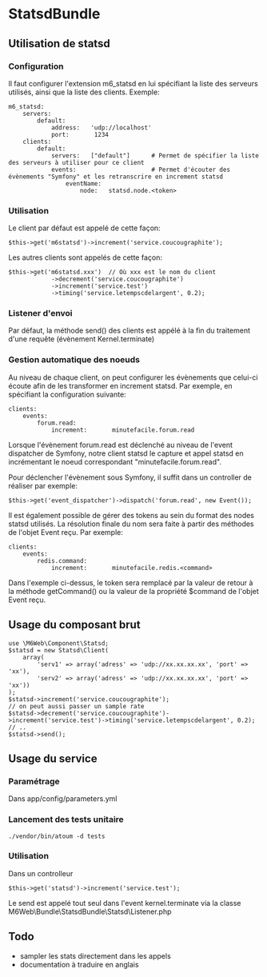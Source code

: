 # StatsdBundle #

## Utilisation de statsd

### Configuration

Il faut configurer l'extension m6_statsd en lui spécifiant la liste des serveurs utilisés, ainsi que la liste des clients.
Exemple:

    m6_statsd:
        servers:
            default:
                address:   'udp://localhost'
                port:       1234
        clients:
            default:
                servers:   ["default"]      # Permet de spécifier la liste des serveurs à utiliser pour ce client
                events:                     # Permet d'écouter des évènements "Symfony" et les retranscrire en increment statsd
                    eventName:
                        node:   statsd.node.<token>

### Utilisation

Le client par défaut est appelé de cette façon:

    $this->get('m6statsd')->increment('service.coucougraphite');

Les autres clients sont appelés de cette façon:

    $this->get('m6statsd.xxx')  // Où xxx est le nom du client
                ->decrement('service.coucougraphite')
                ->increment('service.test')
                ->timing('service.letempscdelargent', 0.2);

### Listener d'envoi

Par défaut, la méthode send() des clients est appélé à la fin du traitement d'une requête (évènement Kernel.terminate)

### Gestion automatique des noeuds

Au niveau de chaque client, on peut configurer les évènements que celui-ci écoute afin de les transformer en increment statsd.
Par exemple, en spécifiant la configuration suivante:

    clients:
        events:
            forum.read:
                increment:       minutefacile.forum.read

Lorsque l'évènement forum.read est déclenché au niveau de l'event dispatcher de Symfony, notre client statsd le capture et appel statsd en incrémentant
le noeud correspondant "minutefacile.forum.read".

Pour déclencher l'évènement sous Symfony, il suffit dans un controller de réaliser par exemple:

    $this->get('event_dispatcher')->dispatch('forum.read', new Event());

Il est également possible de gérer des tokens au sein du format des nodes statsd utilisés. La résolution finale du nom sera faite à partir des méthodes de l'objet Event reçu.
Par exemple:

    clients:
        events:
            redis.command:
                increment:       minutefacile.redis.<command>

Dans l'exemple ci-dessus, le token <command> sera remplacé par la valeur de retour à la méthode getCommand() ou la valeur de la propriété $command de l'objet Event reçu.


## Usage du composant brut ##

    use \M6Web\Component\Statsd;
    $statsd = new Statsd\Client(
        array(
            'serv1' => array('adress' => 'udp://xx.xx.xx.xx', 'port' => 'xx'),
            'serv2' => array('adress' => 'udp://xx.xx.xx.xx', 'port' => 'xx'))
    );
    $statsd->increment('service.coucougraphite');
    // on peut aussi passer un sample rate
    $statsd->decrement('service.coucougraphite')->increment('service.test')->timing('service.letempscdelargent', 0.2);
    // ..
    $statsd->send();

## Usage du service ##

### Paramétrage ###

Dans app/config/parameters.yml

### Lancement des tests unitaire ###

    ./vendor/bin/atoum -d tests

### Utilisation ###

Dans un controlleur

    $this->get('statsd')->increment('service.test');

Le send est appelé tout seul dans l'event kernel.terminate via la classe M6Web\Bundle\StatsdBundle\Statsd\Listener.php

## Todo ##
* sampler les stats directement dans les appels
* documentation à traduire en anglais
